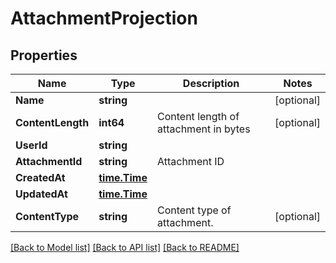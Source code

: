 # AttachmentProjection

## Properties

Name | Type | Description | Notes
------------ | ------------- | ------------- | -------------
**Name** | **string** |  | [optional] 
**ContentLength** | **int64** | Content length of attachment in bytes | [optional] 
**UserId** | **string** |  | 
**AttachmentId** | **string** | Attachment ID | 
**CreatedAt** | [**time.Time**](time.Time) |  | 
**UpdatedAt** | [**time.Time**](time.Time) |  | 
**ContentType** | **string** | Content type of attachment. | [optional] 

[[Back to Model list]](../README#documentation-for-models) [[Back to API list]](../README#documentation-for-api-endpoints) [[Back to README]](../README)


